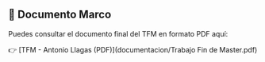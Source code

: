 ## 📄 Documento Marco

Puedes consultar el documento final del TFM en formato PDF aquí:

👉 [TFM - Antonio Llagas (PDF)](documentacion/Trabajo Fin de Master.pdf)
